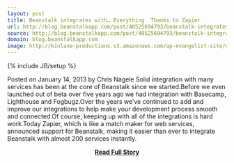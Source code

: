 ```yaml
---
layout: post
title: Beanstalk integrates with… Everything  Thanks to Zapier 
url: http://blog.beanstalkapp.com/post/40525694793/beanstalk-integrates-with-everything-thanks-to
source: http://blog.beanstalkapp.com/post/40525694793/beanstalk-integrates-with-everything-thanks-to
domain: blog.beanstalkapp.com
image: http://kinlane-productions.s3.amazonaws.com/ap-evangelist-site/curated/screenshots/9352_api500_com.png
---
```

{% include JB/setup %}<p>Posted on January 14, 2013 by Chris Nagele Solid integration with many services has been at the core of Beanstalk since we started.Before we even launched out of beta over five years ago we had integration with Basecamp, Lighthouse and Fogbugz.Over the years we’ve continued to add and improve our integrations to help make your development process smooth and connected.Of course, keeping up with all of the integrations is hard work.Today Zapier, which is like a match maker for web services, announced support for Beanstalk, making it easier than ever to integrate Beanstalk with almost 200 services instantly.</p>
<center><p><a href="http://blog.beanstalkapp.com/post/40525694793/beanstalk-integrates-with-everything-thanks-to" style='padding:25px; font-sze:18px; font-weight: bold;'>Read Full Story</a></p></center>
